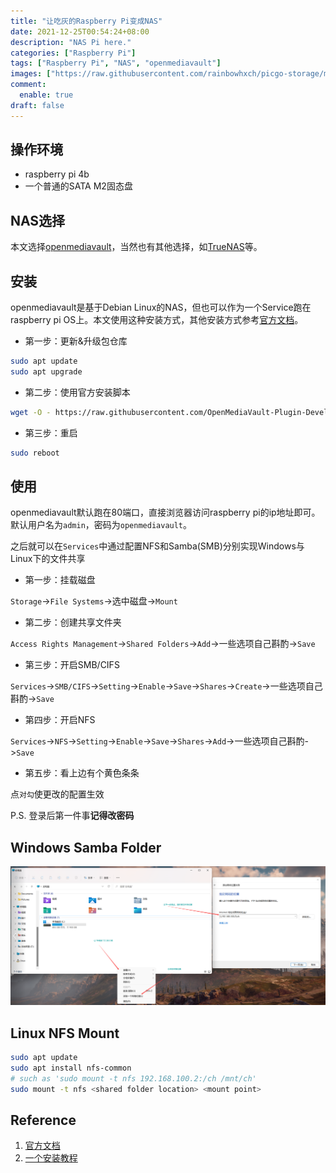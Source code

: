 ```yaml
---
title: "让吃灰的Raspberry Pi变成NAS"
date: 2021-12-25T00:54:24+08:00
description: "NAS Pi here."
categories: ["Raspberry Pi"]
tags: ["Raspberry Pi", "NAS", "openmediavault"]
images: ["https://raw.githubusercontent.com/rainbowhxch/picgo-storage/main/NAS%20Pi.JPG"]
comment:
  enable: true
draft: false
---
```


## 操作环境
- raspberry pi 4b
- 一个普通的SATA M2固态盘

## NAS选择
本文选择[openmediavault](https://www.openmediavault.org/)，当然也有其他选择，如[TrueNAS](https://www.truenas.com/)等。

## 安装
openmediavault是基于Debian Linux的NAS，但也可以作为一个Service跑在raspberry pi OS上。本文使用这种安装方式，其他安装方式参考[官方文档](https://openmediavault.readthedocs.io/en/5.x/installation/index.html)。

- 第一步：更新&升级包仓库
```bash
sudo apt update
sudo apt upgrade
```
- 第二步：使用官方安装脚本
```bash
wget -O - https://raw.githubusercontent.com/OpenMediaVault-Plugin-Developers/installScript/master/install | sudo bash
```
- 第三步：重启
```bash
sudo reboot
```

## 使用
openmediavault默认跑在80端口，直接浏览器访问raspberry pi的ip地址即可。
默认用户名为`admin`，密码为`openmediavault`。

之后就可以在`Services`中通过配置NFS和Samba(SMB)分别实现Windows与Linux下的文件共享

- 第一步：挂载磁盘

`Storage`->`File Systems`->选中磁盘->`Mount`

- 第二步：创建共享文件夹

`Access Rights Management`->`Shared Folders`->`Add`->一些选项自己斟酌->`Save`

- 第三步：开启SMB/CIFS

`Services`->`SMB/CIFS`->`Setting`->`Enable`->`Save`->`Shares`->`Create`->一些选项自己斟酌->`Save`

- 第四步：开启NFS

`Services`->`NFS`->`Setting`->`Enable`->`Save`->`Shares`->`Add`->一些选项自己斟酌->`Save`

- 第五步：看上边有个黄色条条

点`对勾`使更改的配置生效

P.S. 登录后第一件事**记得改密码**

## Windows Samba Folder
![Windows Samba Folder](https://raw.githubusercontent.com/rainbowhxch/picgo-storage/main/NAS%20Pi%20Windows%20Client.png)

## Linux NFS Mount
```bash
sudo apt update
sudo apt install nfs-common
# such as 'sudo mount -t nfs 192.168.100.2:/ch /mnt/ch'
sudo mount -t nfs <shared folder location> <mount point> 
```

## Reference
1. [官方文档](https://openmediavault.readthedocs.io/en/5.x/index.html)
2. [一个安装教程](https://pimylifeup.com/raspberry-pi-openmediavault/)
